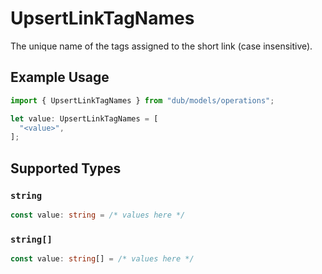 # UpsertLinkTagNames

The unique name of the tags assigned to the short link (case insensitive).

## Example Usage

```typescript
import { UpsertLinkTagNames } from "dub/models/operations";

let value: UpsertLinkTagNames = [
  "<value>",
];
```

## Supported Types

### `string`

```typescript
const value: string = /* values here */
```

### `string[]`

```typescript
const value: string[] = /* values here */
```

